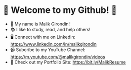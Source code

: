 # 🎉 Welcome to my Github! 🎉
* 🦋 My name is Malik Girondin!
* 📚 I like to study, read, and help others!
* 🖥 Connect with me on LinkedIn: https://www.linkedin.com/in/malikgirondin
* 📹 Subcribe to my YouTube Channel: https://m.youtube.com/@malikgirondin/videos
* 🎨 Check out my Portfolio Site: https://bit.ly/MalikResume
